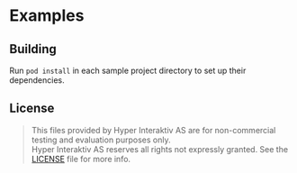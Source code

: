 # Examples

## Building

Run `pod install` in each sample project directory to set up their
dependencies.

## License

> This files provided by Hyper Interaktiv AS are for non-commercial testing and evaluation
> purposes only.  
> Hyper Interaktiv AS reserves all rights not expressly granted.
> See the [LICENSE](https://github.com/hyperoslo/Form/blob/master/LICENSE.md) file for more info.
